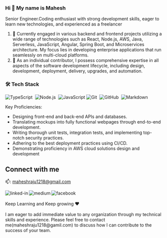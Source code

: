 
### Hi 👋 My name is <b> Mahesh </b>

Senior Engineer.Coding enthusiast with strong development skills, eager to learn new technologies, and experienced as a freelancer

<!-- <img align="right" src="https://github-readme-stats.vercel.app/api/top-langs/?username=gmaheshraju" /> -->

1. 🔭 Currently engaged in various backend and frontend projects utilizing a wide range of technologies such as React, Node.js, AWS, Java, Serverless, JavaScript, Angular, Spring Boot, and Microservices architecture. My focus lies in developing enterprise applications that run seamlessly on multi-cloud platforms.
2. 🌱 As an individual contributor, I possess comprehensive expertise in all aspects of the software development lifecycle, including design, development, deployment, delivery, upgrades, and automation.


### 🛠 Tech Stack

![TypeScript](https://img.shields.io/badge/-TypeScript-05122A?style=flat&logo=typescript)&nbsp;
![Node.js](https://img.shields.io/badge/-Node.js-05122A?style=flat&logo=node.js)&nbsp;
![JavaScript](https://img.shields.io/badge/-JavaScript-05122A?style=flat&logo=javascript)
![Git](https://img.shields.io/badge/-Git-05122A?style=flat&logo=git)&nbsp;
![GitHub](https://img.shields.io/badge/-GitHub-05122A?style=flat&logo=github)&nbsp;
![Markdown](https://img.shields.io/badge/-Markdown-05122A?style=flat&logo=markdown)
 

Key Proficiencies:
<ul>
<li>Designing front-end and back-end APIs and databases.</li>
<li>Translating mockups into fully functional webpages through end-to-end development.</li>
<li>Writing thorough unit tests, integration tests, and implementing top-notch security practices.</li>
<li>Adhering to the best deployment practices using CI/CD.</li>
<li>Demonstrating proficiency in AWS cloud solutions design and development</li>
</ul>

## Connect with me

  📫: maheshraju1218@gmail.com<br/> 


[<img align="left" alt="linked-in" src="https://img.shields.io/badge/linkedin-%230077B5.svg?&style=for-the-badge&logo=linkedin&logoColor=white" />](https://www.linkedin.com/in/gmaheshraju)
[<img align="left" alt="medium" src="https://img.shields.io/badge/medium-%2312100E.svg?&style=for-the-badge&logo=medium&logoColor=white" />](https://maheshguntumadugu.medium.com/)
[<img align="left" alt="facebook" src="https://img.shields.io/badge/facebook-%231877F2.svg?&style=for-the-badge&logo=facebook&logoColor=white" />](https://www.facebook.com/mahesh1218/)

<br>
<br>
  Keep Learning and Keep growing ❤
<br />
<br/>
</ul>
I am eager to add immediate value to any organization through my technical skills and experience. Please feel free to contact me(maheshraju1218@gamil.com) to discuss how I can contribute to the success of your team.
<br />



<br>



